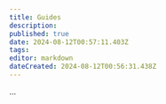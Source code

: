 ```yaml
---
title: Guides
description: 
published: true
date: 2024-08-12T00:57:11.403Z
tags: 
editor: markdown
dateCreated: 2024-08-12T00:56:31.438Z
---
```


...